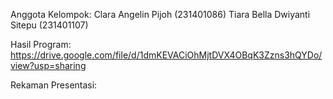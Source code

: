 Anggota Kelompok:
Clara Angelin Pijoh (231401086)
Tiara Bella Dwiyanti Sitepu (231401107)

Hasil Program:
https://drive.google.com/file/d/1dmKEVACiOhMjtDVX4OBqK3Zzns3hQYDo/view?usp=sharing

Rekaman Presentasi:
